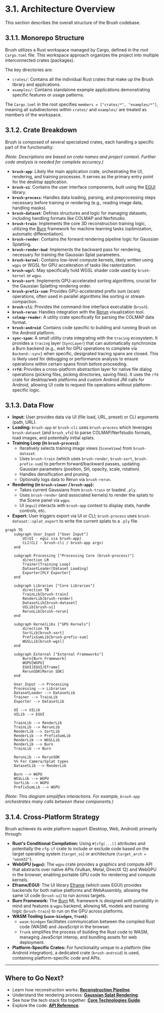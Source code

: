 # 3.1. Architecture Overview

This section describes the overall structure of the Brush codebase.

## 3.1.1. Monorepo Structure

Brush utilizes a Rust workspace managed by Cargo, defined in the root `Cargo.toml` file. This workspace approach organizes the project into multiple interconnected crates (packages).

The key directories are:

*   `crates/`: Contains all the individual Rust crates that make up the Brush library and applications.
*   `examples/`: Contains standalone example applications demonstrating specific features or usage patterns.

The `Cargo.toml` in the root specifies `members = ["crates/*", "examples/*"]`, meaning all subdirectories within `crates/` and `examples/` are treated as members of the workspace.

## 3.1.2. Crate Breakdown

Brush is composed of several specialized crates, each handling a specific part of the functionality:

*(Note: Descriptions are based on crate names and project context. Further code analysis is needed for complete accuracy.)*

*   **`brush-app`**: Likely the main application crate, orchestrating the UI, rendering, and training processes. It serves as the primary entry point for the desktop application.
*   **`brush-ui`**: Contains the user interface components, built using the [EGUI](https://github.com/emilk/egui) library.
*   **`brush-process`**: Handles data loading, parsing, and preprocessing steps necessary before training or rendering (e.g., reading image data, handling masks).
*   **`brush-dataset`**: Defines structures and logic for managing datasets, including handling formats like COLMAP and Nerfstudio.
*   **`brush-train`**: Implements the core 3D reconstruction training logic, utilizing the [Burn](https://github.com/tracel-ai/burn) framework for machine learning tasks (optimization, automatic differentiation).
*   **`brush-render`**: Contains the forward rendering pipeline logic for Gaussian Splatting.
*   **`brush-render-bwd`**: Implements the backward pass for rendering, necessary for training the Gaussian Splat parameters.
*   **`brush-kernel`**: Contains low-level compute kernels, likely written using `wgpu` or WGSL for GPU acceleration of tasks like rasterization.
*   **`brush-wgsl`**: May specifically hold WGSL shader code used by `brush-kernel` or `wgpu`.
*   **`brush-sort`**: Implements GPU-accelerated sorting algorithms, crucial for the Gaussian Splatting rendering order.
*   **`brush-prefix-sum`**: Provides GPU-accelerated prefix sum (scan) operations, often used in parallel algorithms like sorting or stream compaction.
*   **`brush-cli`**: Provides the command-line interface executable (`brush`).
*   **`brush-rerun`**: Handles integration with the [Rerun](https://rerun.io/) visualization tool.
*   **`colmap-reader`**: A utility crate specifically for parsing the COLMAP data format.
*   **`brush-android`**: Contains code specific to building and running Brush on the Android platform.
*   **`sync-span`:** A small utility crate integrating with the `tracing` ecosystem. It provides a `tracing` layer (`SyncLayer`) that can automatically synchronize a Burn backend (e.g., wait for GPU operations to complete via `Backend::sync`) when specific, designated tracing spans are closed. This is likely used for debugging or performance analysis to ensure operations within certain spans finish before proceeding.
*   **`rrfd`:** Provides a cross-platform abstraction layer for native file dialog operations (picking files, picking directories, saving files). It uses the `rfd` crate for desktop/web platforms and custom Android JNI calls for Android, allowing UI code to request file operations without platform-specific logic.

## 3.1.3. Data Flow

*   **Input:** User provides data via UI (file load, URL, preset) or CLI arguments (path, URL).
*   **Loading:** `brush-app` or `brush-cli` uses `brush-process` which leverages `brush-dataset` (and `brush_vfs`) to parse COLMAP/Nerfstudio formats, load images, and potentially initial splats.
*   **Training Loop (in `brush-process`):**
    *   Iteratively selects training image views (`SceneView`) from `brush-dataset`.
    *   Uses `brush-train` (which uses `brush-render`, `brush-sort`, `brush-prefix-sum`) to perform forward/backward passes, updating Gaussian parameters (position, SH, opacity, scale, rotation).
    *   Handles densification and pruning.
    *   Optionally logs data to Rerun via `brush-rerun`.
*   **Rendering (in `brush-viewer` / `brush-app`):**
    *   Takes current Gaussians from `brush-train` or loaded `.ply`.
    *   Uses `brush-render` (and associated kernels) to render the splats to the Scene panel via `wgpu`.
    *   UI (`egui`) interacts with `brush-app` context to display stats, handle controls, etc.
*   **Export:** User triggers export via UI or CLI; `brush-process` uses `brush-dataset::splat_export` to write the current splats to a `.ply` file.

```mermaid
graph TD
    subgraph User_Input ["User Input"]
        UI(UI - egui via brush-app)
        CLI(CLI - brush-cli / brush-app args)
    end

    subgraph Processing ["Processing Core (brush-process)"]
        direction LR
        Trainer[Training Loop]
        DatasetLoader[Dataset Loading]
        Exporter[PLY Exporter]
    end

    subgraph Libraries ["Core Libraries"]
        direction TB
        TrainLib[brush-train]
        RenderLib[brush-render]
        DatasetLib[brush-dataset]
        UILib[brush-ui]
        RerunLib[brush-rerun]
    end

    subgraph KernelLibs ["GPU Kernels"]
        direction TB
        SortLib[brush-sort]
        PrefixSumLib[brush-prefix-sum]
        WGSLLib[brush-wgsl]
    end

    subgraph External ["External Frameworks"]
        Burn[Burn Framework]
        WGPU[WGPU]
        EGUI[EGUI/Eframe]
        RerunSDK[Rerun SDK]
    end

    User_Input --> Processing
    Processing --> Libraries
    DatasetLoader --> DatasetLib
    Trainer --> TrainLib
    Exporter --> DatasetLib

    UI --> UILib
    UILib --> EGUI

    TrainLib --> RenderLib
    TrainLib --> RerunLib
    RenderLib --> SortLib
    RenderLib --> PrefixSumLib
    RenderLib --> WGSLLib
    RenderLib --> Burn
    TrainLib --> Burn

    RerunLib --> RerunSDK
    %% For Camera/Splat types
    DatasetLib --> RenderLib

    Burn --> WGPU
    WGSLLib --> WGPU
    SortLib --> WGPU
    PrefixSumLib --> WGPU
```

*(Note: This diagram simplifies interactions. For example, `brush-app` orchestrates many calls between these components.)*

## 3.1.4. Cross-Platform Strategy

Brush achieves its wide platform support (Desktop, Web, Android) primarily through:

*   **Rust's Conditional Compilation:** Using `#[cfg(...)]` attributes and potentially the `cfg-if` crate to include or exclude code based on the target operating system (`target_os`) or architecture (`target_arch = "wasm32"`).
*   **WebGPU (`wgpu`):** The `wgpu` crate provides a graphics and compute API that abstracts over native APIs (Vulkan, Metal, DirectX 12) and WebGPU in the browser, enabling portable GPU code for rendering and compute kernels.
*   **Eframe/EGUI:** The UI library [Eframe](https://github.com/emilk/egui/tree/master/crates/eframe) (which uses EGUI) provides backends for both native platforms and WebAssembly, allowing the same UI code (`brush-ui`) to run across targets.
*   **Burn Framework:** The [Burn](https://github.com/tracel-ai/burn) ML framework is designed with portability in mind and features a `wgpu` backend, allowing ML models and training logic (`brush-train`) to run on the GPU across platforms.
*   **WASM Tooling (`wasm-bindgen`, `Trunk`):**
    *   `wasm-bindgen` facilitates communication between the compiled Rust code (WASM) and JavaScript in the browser.
    *   `Trunk` simplifies the process of building the Rust code to WASM, managing JavaScript interop, and bundling assets for web deployment.
*   **Platform-Specific Crates:** For functionality unique to a platform (like Android integration), a dedicated crate (`brush-android`) is used, containing platform-specific code and APIs.

---

## Where to Go Next?

*   Learn how reconstruction works: **[Reconstruction Pipeline](reconstruction-pipeline.md)**.
*   Understand the rendering process: **[Gaussian Splat Rendering](gaussian-splatting.md)**.
*   See how the tech stack fits together: **[Core Technologies Guide](core-technologies.md)**.
*   Explore the code: **[API Reference](../api-reference.md)**. 
